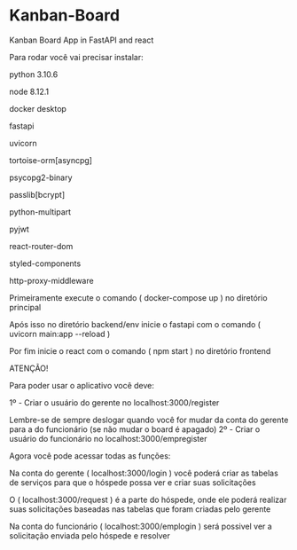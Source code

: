 # Kanban-Board
Kanban Board App in FastAPI and react

Para rodar você vai precisar instalar:

python 3.10.6

node 8.12.1

docker desktop

fastapi

uvicorn

tortoise-orm[asyncpg]

psycopg2-binary

passlib[bcrypt]

python-multipart

pyjwt

react-router-dom

styled-components

http-proxy-middleware

Primeiramente execute o comando ( docker-compose up ) no diretório principal

Após isso no diretório backend/env inicie o fastapi com o comando ( uvicorn main:app --reload )

Por fim inicie o react com o comando ( npm start ) no diretório frontend

ATENÇÃO!

Para poder usar o aplicativo você deve:

1º - Criar o usuário do gerente no localhost:3000/register

Lembre-se de sempre deslogar quando você for mudar da conta do gerente para a do funcionário (se não mudar o board é apagado)
2º - Criar o usuário do funcionário no localhost:3000/empregister

Agora você pode acessar todas as funções:

Na conta do gerente ( localhost:3000/login ) você poderá criar as tabelas de serviços para que o hóspede possa ver e criar suas solicitações

O ( localhost:3000/request ) é a parte do hóspede, onde ele poderá realizar suas solicitações baseadas nas tabelas que foram criadas pelo gerente

Na conta do funcionário ( localhost:3000/emplogin ) será possivel ver a solicitação enviada pelo hóspede e resolver
